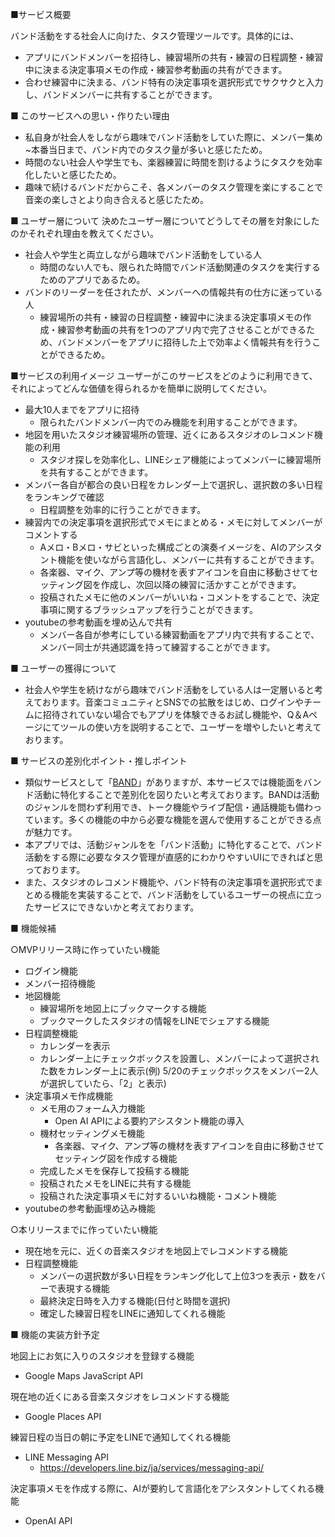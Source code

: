 ■サービス概要

バンド活動をする社会人に向けた、タスク管理ツールです。具体的には、

- アプリにバンドメンバーを招待し、練習場所の共有・練習の日程調整・練習中に決まる決定事項メモの作成・練習参考動画の共有ができます。
- 合わせ練習中に決まる、バンド特有の決定事項を選択形式でサクサクと入力し、バンドメンバーに共有することができます。

■ このサービスへの思い・作りたい理由

- 私自身が社会人をしながら趣味でバンド活動をしていた際に、メンバー集め~本番当日まで、バンド内でのタスク量が多いと感じたため。
- 時間のない社会人や学生でも、楽器練習に時間を割けるようにタスクを効率化したいと感じたため。
- 趣味で続けるバンドだからこそ、各メンバーのタスク管理を楽にすることで音楽の楽しさとより向き合えると感じたため。

■ ユーザー層について
決めたユーザー層についてどうしてその層を対象にしたのかそれぞれ理由を教えてください。

- 社会人や学生と両立しながら趣味でバンド活動をしている人
    - 時間のない人でも、限られた時間でバンド活動関連のタスクを実行するためのアプリであるため。
- バンドのリーダーを任されたが、メンバーへの情報共有の仕方に迷っている人
    - 練習場所の共有・練習の日程調整・練習中に決まる決定事項メモの作成・練習参考動画の共有を1つのアプリ内で完了させることができるため、バンドメンバーをアプリに招待した上で効率よく情報共有を行うことができるため。

■サービスの利用イメージ
ユーザーがこのサービスをどのように利用できて、それによってどんな価値を得られるかを簡単に説明してください。

- 最大10人までをアプリに招待
    - 限られたバンドメンバー内でのみ機能を利用することができます。
- 地図を用いたスタジオ練習場所の管理、近くにあるスタジオのレコメンド機能の利用
    - スタジオ探しを効率化し、LINEシェア機能によってメンバーに練習場所を共有することができます。
- メンバー各自が都合の良い日程をカレンダー上で選択し、選択数の多い日程をランキングで確認
    - 日程調整を効率的に行うことができます。
- 練習内での決定事項を選択形式でメモにまとめる・メモに対してメンバーがコメントする
    - Aメロ・Bメロ・サビといった構成ごとの演奏イメージを、AIのアシスタント機能を使いながら言語化し、メンバーに共有することができます。
    - 各楽器、マイク、アンプ等の機材を表すアイコンを自由に移動させてセッティング図を作成し、次回以降の練習に活かすことができます。
    - 投稿されたメモに他のメンバーがいいね・コメントをすることで、決定事項に関するブラッシュアップを行うことができます。
- youtubeの参考動画を埋め込んで共有
    - メンバー各自が参考にしている練習動画をアプリ内で共有することで、メンバー同士が共通認識を持って練習することができます。

■ ユーザーの獲得について

- 社会人や学生を続けながら趣味でバンド活動をしている人は一定層いると考えております。音楽コミュニティとSNSでの拡散をはじめ、ログインやチームに招待されていない場合でもアプリを体験できるお試し機能や、Q＆Aページにてツールの使い方を説明することで、ユーザーを増やしたいと考えております。

■ サービスの差別化ポイント・推しポイント

- 類似サービスとして「[BAND](https://about.band.us/jp)」がありますが、本サービスでは機能面をバンド活動に特化することで差別化を図りたいと考えております。BANDは活動のジャンルを問わず利用でき、トーク機能やライブ配信・通話機能も備わっています。多くの機能の中から必要な機能を選んで使用することができる点が魅力です。
- 本アプリでは、活動ジャンルをを「バンド活動」に特化することで、バンド活動をする際に必要なタスク管理が直感的にわかりやすいUIにできればと思っております。
- また、スタジオのレコメンド機能や、バンド特有の決定事項を選択形式でまとめる機能を実装することで、バンド活動をしているユーザーの視点に立ったサービスにできないかと考えております。

■ 機能候補

○MVPリリース時に作っていたい機能

- ログイン機能
- メンバー招待機能
- 地図機能
    - 練習場所を地図上にブックマークする機能
    - ブックマークしたスタジオの情報をLINEでシェアする機能
- 日程調整機能
    - カレンダーを表示
    - カレンダー上にチェックボックスを設置し、メンバーによって選択された数をカレンダー上に表示(例) 5/20のチェックボックスをメンバー2人が選択していたら、「2」と表示)
- 決定事項メモ作成機能
    - メモ用のフォーム入力機能
        - Open AI APIによる要約アシスタント機能の導入
    - 機材セッティングメモ機能
        - 各楽器、マイク、アンプ等の機材を表すアイコンを自由に移動させてセッティング図を作成する機能
    - 完成したメモを保存して投稿する機能
    - 投稿されたメモをLINEに共有する機能
    - 投稿された決定事項メモに対するいいね機能・コメント機能
- youtubeの参考動画埋め込み機能

○本リリースまでに作っていたい機能

- 現在地を元に、近くの音楽スタジオを地図上でレコメンドする機能
- 日程調整機能
    - メンバーの選択数が多い日程をランキング化して上位3つを表示・数をバーで表現する機能
    - 最終決定日時を入力する機能(日付と時間を選択)
    - 確定した練習日程をLINEに通知してくれる機能
    

■ 機能の実装方針予定

地図上にお気に入りのスタジオを登録する機能

- Google Maps JavaScript API

現在地の近くにある音楽スタジオをレコメンドする機能

- Google Places API

練習日程の当日の朝に予定をLINEで通知してくれる機能

- LINE Messaging API
    - https://developers.line.biz/ja/services/messaging-api/

決定事項メモを作成する際に、AIが要約して言語化をアシスタントしてくれる機能

- OpenAI API